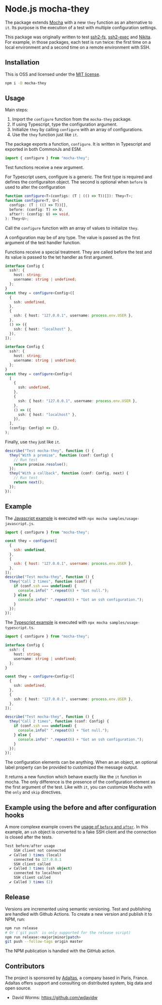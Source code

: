 # Node.js mocha-they

The package extends [Mocha](https://mochajs.org/) with a new `they` function as an alternative to `it`. Its purpose is the execution of a test with multiple configuration settings.

This package was originally written to test [ssh2-fs](https://github.com/adaltas/node-ssh2-fs), [ssh2-exec](https://github.com/adaltas/node-ssh2-exec) and [Nikita](http://nikita.js.org/). For example, in those packages, each test is run twice: the first time on a local environment and a second time on a remote environment with SSH.

## Installation

This is OSS and licensed under the [MIT license](https://github.com/adaltas/node-mocha-they/blob/master/LICENSE.md).

```bash
npm i -D mocha-they
```

## Usage

Main steps:

1. Import the `configure` function from the `mocha-they` package.
2. If using Typescript, type the configuration argument.
3. Initialize `they` by calling `configure` with an array of configurations.
4. Use the `they` function just like `it`.

The package exports a function, `configure`. It is written in Typescript and exported in both CommonJs and ESM.

```ts
import { configure } from "mocha-they";
```

Test functions receive a new argument.

For Typescript users, configure is a generic. The first type is required and defines the configuraiton object. The second is optional when `before` is used to alter the configuration

```ts
function configure<T>(configs: (T | (() => T))[]): They<T>;
function configure<T, U>(
  configs: (T | (() => T))[],
  before: (config: T) => U,
  after?: (config: U) => void,
): They<U>;
```

Call the `configure` function with an array of values to initialize `they`.

A configuration may be of any type. The value is passed as the first argument of the test handler function.

Functions receive a special treatment. They are called before the test and its value is passed to the tet handler as first argument.

```ts
interface Config {
  ssh?: {
    host: string;
    username: string | undefined;
  };
}
const they = configure<Config>([
  {
    ssh: undefined,
  },
  {
    ssh: { host: "127.0.0.1", username: process.env.USER },
  },
  () => ({
    ssh: { host: "localhost" },
  }),
]);
```

```ts
interface Config {
  ssh?: {
    host: string;
    username: string | undefined;
  };
}
const they = configure<Config>(
  [
    {
      ssh: undefined,
    },
    {
      ssh: { host: "127.0.0.1", username: process.env.USER },
    },
    () => ({
      ssh: { host: "localhost" },
    }),
  ],
  (config: Config) => {},
);
```

Finally, use `they` just like `it`.

```ts
describe("Test mocha-they", function () {
  they("With a promise", function (conf: Config) {
    // Run test
    return promise.resolve();
  });
  they("With a callback", function (conf: Config, next) {
    // Run test
    return next();
  });
});
```

## Example

The [Javascript example](samples/usage-javascript.js) is executed with `npx mocha samples/usage-javascript.js`.

```js
import { configure } from "mocha-they";

const they = configure([
  {
    ssh: undefined,
  },
  {
    ssh: { host: "127.0.0.1", username: process.env.USER },
  },
]);
describe("Test mocha-they", function () {
  they("Call 2 times", function (conf) {
    if (conf.ssh === undefined) {
      console.info(" ".repeat(6) + "Got null.");
    } else {
      console.info(" ".repeat(6) + "Got an ssh configuration.");
    }
  });
});
```

The [Typescript example](samples/usage-typescript.js) is executed with `npx mocha samples/usage-typescript.ts`.

```ts
import { configure } from "mocha-they";

interface Config {
  ssh?: {
    host: string;
    username: string | undefined;
  };
}

const they = configure<Config>([
  {
    ssh: undefined,
  },
  {
    ssh: { host: "127.0.0.1", username: process.env.USER },
  },
]);

describe("Test mocha-they", function () {
  they("Call 2 times", function (conf: Config) {
    if (conf.ssh === undefined) {
      console.info(" ".repeat(6) + "Got null.");
    } else {
      console.info(" ".repeat(6) + "Got an ssh configuration.");
    }
  });
});
```

The configuration elements can be anything. When an an object, an optional label property can be provided to customized the message output.

It returns a new function which behave exactly like the `it` function in mocha. The only difference is the presence of the configuration element as the first argument of the test. Like with `it`, you can customize Mocha with the `only` and `skip` directives.

## Example using the before and after configuration hooks

A more complexe example covers the [usage of `before` and `after`](./samples/before-after-typescript.ts). In this example, an `ssh` object is converted to a fake SSH client and the connection is closed after the tests.

```ts
Test before/after usage
    SSH client not connected
  ✔ Called 3 times (local)
    connected to 127.0.0.1
    SSH client called
  ✔ Called 3 times (ssh object)
    connected to localhost
    SSH client called
  ✔ Called 3 times (2)
```

## Release

Versions are incremented using semantic versioning. Test and publishing are handled with Github Actions. To create a new version and publish it to NPM, run:

```bash
npm run release
# Or (`git push` is only supported for the release script)
npm run release:<major|minor|patch>
git push --follow-tags origin master
```

The NPM publication is handled with the GitHub action.

## Contributors

The project is sponsored by [Adaltas](https://www.adaltas.com), a company based in Paris, France. Adaltas offers support and consulting on distributed system, big data and open source.

- David Worms: <https://github.com/wdavidw>
